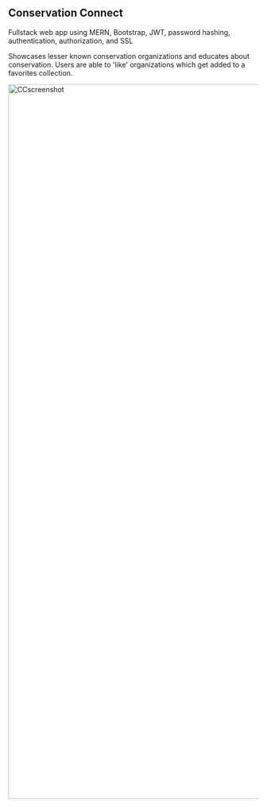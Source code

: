 ## Conservation Connect

Fullstack web app using MERN, Bootstrap, JWT, password hashing, authentication, authorization, and SSL

Showcases lesser known conservation organizations and educates about conservation. Users are able to 'like' organizations which get added to a favorites collection. 

<img width="1438" alt="CCscreenshot" src="https://github.com/sarahkuss/final-project-web/assets/128407527/028159dc-97da-4377-9abc-3afbfd89b3e2">
